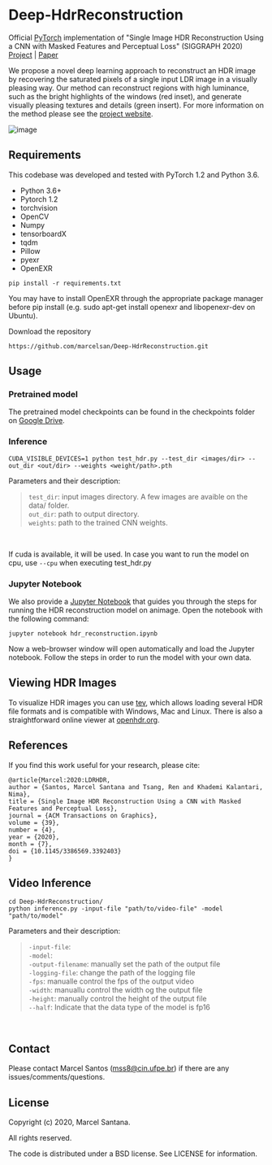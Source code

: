 # Deep-HdrReconstruction
Official [PyTorch](https://pytorch.org/) implementation of "Single Image HDR Reconstruction Using a CNN with Masked Features and Perceptual Loss" (SIGGRAPH 2020) [Project](https://people.engr.tamu.edu/nimak/Papers/SIGGRAPH2020_HDR) | [Paper](https://people.engr.tamu.edu/nimak/Data/SIGGRAPH20_HDR.pdf)

We propose a novel deep learning approach to reconstruct an HDR image by recovering the saturated pixels of a single input LDR image in a visually pleasing way. Our method can reconstruct regions with high luminance, such as the bright highlights of the windows (red inset), and generate visually pleasing textures and details (green insert). For more information on the method please see the [project website](https://people.engr.tamu.edu/nimak/Papers/SIGGRAPH2020_HDR).

![image](https://people.engr.tamu.edu/nimak/Papers/SIGGRAPH2020_HDR/files/teaser.png)

## Requirements
This codebase was developed and tested with PyTorch 1.2 and Python 3.6.

- Python 3.6+
- Pytorch 1.2
- torchvision
- OpenCV
- Numpy
- tensorboardX
- tqdm
- Pillow
- pyexr
- OpenEXR

```
pip install -r requirements.txt
```

You may have to install OpenEXR through the appropriate package manager before pip install (e.g. sudo apt-get install openexr and libopenexr-dev on Ubuntu).

Download the repository

```
https://github.com/marcelsan/Deep-HdrReconstruction.git
```

## Usage

### Pretrained model

The pretrained model checkpoints can be found in the checkpoints folder on [Google Drive](https://drive.google.com/file/d/14pvaYHS1_tlu_xhhr9xrUNcXHIZVSdII/view?usp=sharing).

### Inference

```
CUDA_VISIBLE_DEVICES=1 python test_hdr.py --test_dir <images/dir> --out_dir <out/dir> --weights <weight/path>.pth 
```

Parameters and their description:

>```test_dir```: input images directory. A few images are avaible on the data/ folder.<br/>
>```out_dir```: path to output directory.<br/>
>```weights```: path to the trained CNN weights.<br/>
<br/>

If cuda is available, it will be used. In case you want to run the model on cpu, use ```--cpu``` when executing test_hdr.py

### Jupyter Notebook

We also provide a [Jupyter Notebook](https://github.com/marcelsan/Deep-HdrReconstruction/blob/master/hdr_reconstruction.ipynb) that guides you through the steps for running the HDR reconstruction model on animage. Open the notebook with the following command:

```
jupyter notebook hdr_reconstruction.ipynb
```

Now a web-browser window will open automatically and load the Jupyter notebook. Follow the steps in order to run the model with your own data.

## Viewing HDR Images

To visualize HDR images you can use [tev](https://github.com/Tom94/tev), which allows loading several HDR file formats and is compatible with Windows, Mac and Linux. There is also a straightforward online viewer at [openhdr.org](openhdr.org).

## References
If you find this work useful for your research, please cite:

```
@article{Marcel:2020:LDRHDR,
author = {Santos, Marcel Santana and Tsang, Ren and Khademi Kalantari, Nima},
title = {Single Image HDR Reconstruction Using a CNN with Masked Features and Perceptual Loss},
journal = {ACM Transactions on Graphics},
volume = {39},
number = {4},
year = {2020},
month = {7},
doi = {10.1145/3386569.3392403}
}
```

## Video Inference 

```
cd Deep-HdrReconstruction/
python inference.py -input-file "path/to/video-file" -model "path/to/model"
```

Parameters and their description:

>```-input-file```: <br/>
>```-model```: <br/>
>```-output-filename```: manually set the path of the output file <br/>
>```-logging-file```: change the path of the logging file <br/>
>```-fps```: manualle control the fps of the output video<br/>
>```-width```: manuallu control the width og the output file<br/>
>```-height```: manually control the height of the output file <br/>
>```--half```: Indicate that the data type of the model is fp16 <br/>
<br/>

## Contact

Please contact Marcel Santos (mss8@cin.ufpe.br) if there are any issues/comments/questions.

## License

Copyright (c) 2020, Marcel Santana. 

All rights reserved.

The code is distributed under a BSD license. See LICENSE for information.
